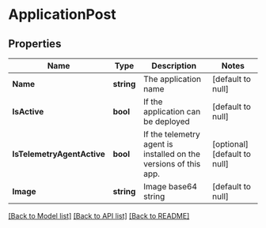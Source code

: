 # ApplicationPost

## Properties
Name | Type | Description | Notes
------------ | ------------- | ------------- | -------------
**Name** | **string** | The application name | [default to null]
**IsActive** | **bool** | If the application can be deployed | [default to null]
**IsTelemetryAgentActive** | **bool** | If the telemetry agent is installed on the versions of this app. | [optional] [default to null]
**Image** | **string** | Image base64 string | [default to null]

[[Back to Model list]](../README.md#documentation-for-models) [[Back to API list]](../README.md#documentation-for-api-endpoints) [[Back to README]](../README.md)


